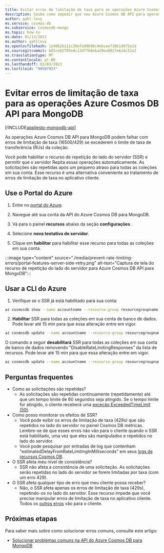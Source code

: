 ```yaml
---
title: Evitar erros de limitação de taxa para as operações Azure Cosmos DB API para MongoDB.
description: Saiba como impedir que seu Azure Cosmos DB API para operações do MongoDB atinjam erros de limitação de taxa com o recurso SSR (repetição do servidor).
author: gahl-levy
ms.service: cosmos-db
ms.subservice: cosmosdb-mongo
ms.topic: how-to
ms.date: 01/13/2021
ms.author: gahllevy
ms.openlocfilehash: 1e9062b111c30efa90b98c4ebcee710b1d975a1d
ms.sourcegitcommit: b85ce02785edc13d7fb8eba29ea8027e614c52a2
ms.translationtype: MT
ms.contentlocale: pt-BR
ms.lasthandoff: 02/03/2021
ms.locfileid: "99507923"
---
```

# <a name="prevent-rate-limiting-errors-for-azure-cosmos-db-api-for-mongodb-operations"></a>Evitar erros de limitação de taxa para as operações Azure Cosmos DB API para MongoDB
[!INCLUDE[appliesto-mongodb-api](includes/appliesto-mongodb-api.md)]

As operações Azure Cosmos DB API para MongoDB podem falhar com erros de limitação de taxa (16500/429) se excederem o limite de taxa de transferência (RUs) da coleção. 

Você pode habilitar o recurso de repetição do lado do servidor (SSR) e permitir que o servidor Repita essas operações automaticamente. As solicitações são repetidas após um pequeno atraso para todas as coleções em sua conta. Esse recurso é uma alternativa conveniente ao tratamento de erros de limitação de taxa no aplicativo cliente.

## <a name="use-the-azure-portal"></a>Use o Portal do Azure

1. Entre no [portal do Azure](https://portal.azure.com/).

1. Navegue até sua conta da API do Azure Cosmos DB para MongoDB.

1. Vá para o painel **recursos** abaixo da seção **configurações** .

1. Selecione **nova tentativa do servidor**.

1. Clique em **habilitar** para habilitar esse recurso para todas as coleções em sua conta.

:::image type="content" source="./media/prevent-rate-limiting-errors/portal-features-server-side-retry.png" alt-text="Captura de tela do recurso de repetição do lado do servidor para Azure Cosmos DB API para MongoDB":::

## <a name="use-the-azure-cli"></a>Usar a CLI do Azure

1. Verifique se o SSR já está habilitado para sua conta:
```bash
az cosmosdb show --name accountname --resource-group resourcegroupname
```
2. **Habilitar** SSR para todas as coleções em sua conta de banco de dados. Pode levar até 15 min para que essa alteração entre em vigor.
```bash
az cosmosdb update --name accountname --resource-group resourcegroupname --capabilities EnableMongo DisableRateLimitingResponses
```
O comando a seguir **desabilitará** SSR para todas as coleções em sua conta de banco de dados removendo "DisableRateLimitingResponses" da lista de recursos. Pode levar até 15 min para que essa alteração entre em vigor.
```bash
az cosmosdb update --name accountname --resource-group resourcegroupname --capabilities EnableMongo
```

## <a name="frequently-asked-questions"></a>Perguntas frequentes
* Como as solicitações são repetidas?
    * As solicitações são repetidas continuamente (repetidamente) até que um tempo limite de 60 segundos seja atingido. Se o tempo limite for atingido, o cliente receberá uma [exceção ExceededTimeLimit (50)](mongodb-troubleshoot.md).
*  Como posso monitorar os efeitos de SSR?
    *  Você pode exibir os erros de limitação de taxa (429s) que são repetidos no lado do servidor no painel Cosmos DB métricas. Lembre-se de que esses erros não vão para o cliente quando o SSR está habilitado, uma vez que eles são manipulados e repetidos no lado do servidor. 
    *  Você pode pesquisar por entradas de log que contenham "estimatedDelayFromRateLimitingInMilliseconds" em seus [logs de recursos Cosmos DB](cosmosdb-monitor-resource-logs.md).
*  O SSR afeta meu nível de consistência?
    *  SSR não afeta a consistência de uma solicitação. As solicitações serão repetidas no lado do servidor se forem limitadas por taxa (com um erro 429). 
*  O SSR afeta qualquer tipo de erro que meu cliente possa receber?
    *  Não, o SSR afeta apenas os erros de limitação de taxa (429s), repetindo-os no lado do servidor. Esse recurso impede que você precise manipular erros de limitação de taxa no aplicativo cliente. Todos os [outros erros](mongodb-troubleshoot.md) vão para o cliente. 

## <a name="next-steps"></a>Próximas etapas

Para saber mais sobre como solucionar erros comuns, consulte este artigo:

* [Solucionar problemas comuns na API do Azure Cosmos DB para MongoDB](mongodb-troubleshoot.md)
